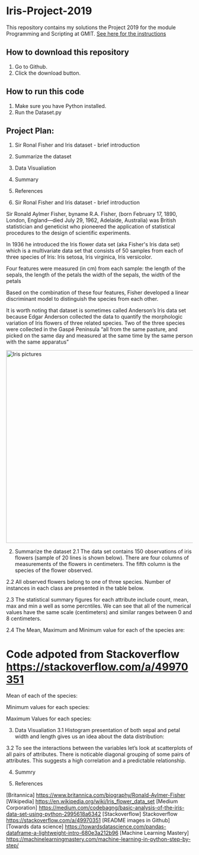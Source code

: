 # Iris-Project-2019

This repository contains my solutions the Project 2019 for the module Programming and Scripting at GMIT.
[See here for the instructions](https://github.com/ianmcloughlin/project-pands/raw/master/project.pdf)

## How to download this repository

1. Go to Github.
2. Click the download button.

## How to run this code

1. Make sure you have Python installed.
2. Run the Dataset.py

## Project Plan:
1. Sir Ronal Fisher and Iris dataset - brief introduction
2. Summarize the dataset
3. Data Visualiation
4. Summary
5. References


1. Sir Ronal Fisher and Iris dataset - brief introduction

Sir Ronald Aylmer Fisher, byname R.A. Fisher, (born February 17, 1890, London, England—died July 29, 1962, Adelaide, Australia) was British statistician and geneticist who pioneered the application of statistical procedures to the design of scientific experiments.

In 1936 he introduced the Iris flower data set (aka Fisher's Iris data set) which is a multivariate data set that consists of 50 samples from each of three species of Iris:
Iris setosa, Iris virginica, Iris versicolor.

Four features were measured (in cm) from each sample: 
the length of the sepals, the length of the petals
the width of the sepals, the width of the petals

Based on the combination of these four features, Fisher developed a linear discriminant model to distinguish the species from each other. 

It is worth noting that dataset is sometimes called Anderson’s Iris data set because Edgar Anderson collected the data to quantify the morphologic variation of Iris flowers of three related species. Two of the three species were collected in the Gaspé Peninsula “all from the same pasture, and picked on the same day and measured at the same time by the same person with the same apparatus”

<img width="520" alt="Iris pictures" src="https://user-images.githubusercontent.com/47403763/56757773-f41af300-678c-11e9-8f4d-7f9c26d0357d.PNG">


2. Summarize the dataset
2.1 The data set contains 150 observations of iris flowers (sample of 20 lines is shown below). There are four columns of measurements of the flowers in centimeters. The fifth column is the species of the flower observed. 


2.2 All observed flowers belong to one of three species. Number of instances in each class are presented in the table below.

2.3 The statistical summary figures for each attribute include count, mean, max and min a well as some percntiles. We can see that all of the numerical values have the same scale (centimeters) and similar ranges between 0 and 8 centimeters.

2.4 The Mean, Maximum and Minimum value for each of the species are:
# Code adpoted from Stackoverflow https://stackoverflow.com/a/49970351
Mean of each of the species:
            
Minimum values for each species:

Maximum Values for each species:

3. Data Visualiation 
3.1 Histogram presentation of both sepal and petal width and length gives us an idea about the data distribution:


3.2 To see the interactions between the variables let’s look at scatterplots of all pairs of attributes. 
There is noticable diagonal grouping of some pairs of attributes. This suggests a high correlation and a predictable relationship.



4. Summry


5. References

[Britannica] https://www.britannica.com/biography/Ronald-Aylmer-Fisher
[Wikipedia] https://en.wikipedia.org/wiki/Iris_flower_data_set
[Medium Corporation] https://medium.com/codebagng/basic-analysis-of-the-iris-data-set-using-python-2995618a6342
[Stackoverflow] Stackoverflow https://stackoverflow.com/a/49970351
[README images in Github]
[Towards data science] https://towardsdatascience.com/pandas-dataframe-a-lightweight-intro-680e3a212b96
[Machine Learning Mastery] https://machinelearningmastery.com/machine-learning-in-python-step-by-step/